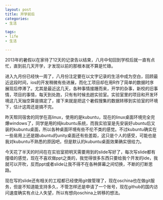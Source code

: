 ```yaml
---
layout: post
title: 开学前后
categories:
- 生活

tags:
- life
- 生活

---
```


2013年的暑假以在家待了12天的记录告以结束，八月中旬回到学校后就一直有点忙，直到前几天开学，才发现以前的那根本就不算是忙碌。

进入九月份已经快一周了，八月份注定要在以文字记录的生活中成为空白，回顾最近这段时间，ios的开发稍微有些进展，而化工项目却在用R作了简单的数据时序展现后停滞了。尤其是最近这几天，各种事情接踵而来，开学的杂事，新校的旧事情，项目的事情，每天到处跑，只有有时候去趟实验室。实验室里的项目和开发环境这几天抽空算是搞定了，接下来就是把这个暑假搜集的数据转移到实验室的环境下，估计这周还是搞不完。

昨天帮同宿舍的同学在高linux，使用的是kubuntu，现在的linux桌面环境完全完爆windows了，同学是用的纯kubuntu系统，而我实验室是先安装好ubuntu后又装的kubuntu桌面，所以各种桌面环境有些不伦不类的感觉。不过kubuntu确实在一些易用上还是跟ubuntu的unity桌面还有些差距，这只是个人的感受，可能也是我对kubuntu不熟悉的原因吧，但是默认的kubuntu桌面效果确实很给力。

今天花了半天的时间在在实验室把明天需要用到的slide写好了，每次写slide都有撞墙的感觉，现在不喜欢做ppt之类的，我觉得很多东西只要给我个开发的ide，我就可以开吹，反而ppt或者slide让我不得不在各种屏幕之间切换，不断的打断思路。

现在写的slide还有相关的工程都已经使用git做管理了，现在oschina也在做git服务，但是不知道能支持多久，不管怎样还是申请了一个账号，现在github的国内访问速度确实有点让人失望，所以有想向oschina上转移的想法。



